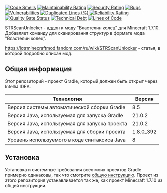 [![Code Smells](https://sonarcloud.io/api/project_badges/measure?project=Hummel009_STRScanUnlocker&metric=code_smells)](https://sonarcloud.io/summary/overall?id=Hummel009_STRScanUnlocker)
[![Maintainability Rating](https://sonarcloud.io/api/project_badges/measure?project=Hummel009_STRScanUnlocker&metric=sqale_rating)](https://sonarcloud.io/summary/overall?id=Hummel009_STRScanUnlocker)
[![Security Rating](https://sonarcloud.io/api/project_badges/measure?project=Hummel009_STRScanUnlocker&metric=security_rating)](https://sonarcloud.io/summary/overall?id=Hummel009_STRScanUnlocker)
[![Bugs](https://sonarcloud.io/api/project_badges/measure?project=Hummel009_STRScanUnlocker&metric=bugs)](https://sonarcloud.io/summary/overall?id=Hummel009_STRScanUnlocker)
[![Vulnerabilities](https://sonarcloud.io/api/project_badges/measure?project=Hummel009_STRScanUnlocker&metric=vulnerabilities)](https://sonarcloud.io/summary/overall?id=Hummel009_STRScanUnlocker)
[![Duplicated Lines (%)](https://sonarcloud.io/api/project_badges/measure?project=Hummel009_STRScanUnlocker&metric=duplicated_lines_density)](https://sonarcloud.io/summary/overall?id=Hummel009_STRScanUnlocker)
[![Reliability Rating](https://sonarcloud.io/api/project_badges/measure?project=Hummel009_STRScanUnlocker&metric=reliability_rating)](https://sonarcloud.io/summary/overall?id=Hummel009_STRScanUnlocker)
[![Quality Gate Status](https://sonarcloud.io/api/project_badges/measure?project=Hummel009_STRScanUnlocker&metric=alert_status)](https://sonarcloud.io/summary/overall?id=Hummel009_STRScanUnlocker)
[![Technical Debt](https://sonarcloud.io/api/project_badges/measure?project=Hummel009_STRScanUnlocker&metric=sqale_index)](https://sonarcloud.io/summary/overall?id=Hummel009_STRScanUnlocker)
[![Lines of Code](https://sonarcloud.io/api/project_badges/measure?project=Hummel009_STRScanUnlocker&metric=ncloc)](https://sonarcloud.io/summary/overall?id=Hummel009_STRScanUnlocker)

STRScanUnlocker - аддон к моду "Властелин колец" для Minecraft 1.7.10. Добавляет команду для сканирования структур в формате мода "Властелин колец".

https://lotrminecraftmod.fandom.com/ru/wiki/STRScanUnlocker - статья, в которой подробно описан мод.

## Общая информация

Этот репозиторий - проект Gradle, который должен быть открыт через IntelliJ IDEA.

| Технология                                    | Версия    |
|-----------------------------------------------|-----------|
| Версия системы автоматической сборки Gradle   | 8.5       |
| Версия Java, используемая для запуска Gradle  | 21.0.2    |
| Версия Java, используемая для запуска проекта | 21.0.2    |
| Версия Java, используемая для сборки проекта  | 1.8.0_392 |
| Уровень используемого в коде синтаксиса Java  | 8         |

## Установка

Установка и системные требования всех моих проектов Gradle примерно одинаковы, так что смотрите [общую инструкцию](https://github.com/Hummel009/Legendary-Item#readme). Проект из этого репозитория устанавливается так же, как проект Minecraft 1.7.10 из общей инструкции.
